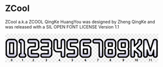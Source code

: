 # ZCool
ZCool a.k.a ZCOOL QingKe HuangYou was designed by Zheng QingKe and was released with a SIL OPEN FONT LICENSE Version 1.1

![zcool-overview](/zcool/zcool.png)